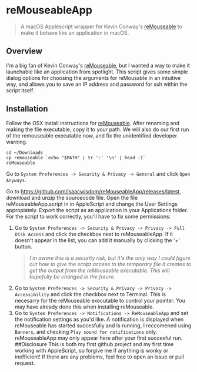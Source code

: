 # reMouseableApp
> A macOS Applescript wrapper for Kevin Conway's [reMouseable](https://github.com/kevinconway/remouseable) to make it behave like an application in macOS.

## Overview

I'm a big fan of Kevin Conway's [reMouseable](https://github.com/kevinconway/remouseable), but I wanted a way
to make it launchable like an application from spotlight. This script gives some simple dialog options for choosing
the arguments for reMousable in an intuitive way, and allows you to save an IP address and password for ssh within the script itself.

## Installation

Follow the OSX install instructions for [reMouseable](https://github.com/kevinconway/remouseable). After renaming and making the file executable, copy it to your path. We will also do our first run of the remouseable executable now, and fix the unidentified developer warning.
```shell
cd ~/Downloads
cp remouseable `echo "$PATH" | tr ':' '\n' | head -1`
reMouseable
```
Go to `System Preferences -> Security & Privacy -> General` and click `Open Anyways`.

Go to https://github.com/isaacwisdom/reMouseableApp/releases/latest, download and unzip the sourcecode file. Open the file reMouseableApp.script in in AppleScript and change the User Settings appropiately. Export the script as an application in
your Applications folder.
For the script to work correctly, you'll have to fix some permissions:
1. Go to `System Preferences -> Security & Privacy -> Privacy -> Full Disk Access` and click the checkbox next to reMouseableApp. If it doesn't appear in the list, 
   you can add it manually by clicking the '+' button. 
   >*I'm aware this is a security risk, but it's the only way I could figure out how to give the script access to*
   >*the temporary file it creates to get the output from the reMouseable executable. This will hopefully be changed in the future.*
2. Go to `System Preferences -> Security & Privacy -> Privacy -> Accessibility` and click the checkbox next to Terminal. This is necesarry for the reMouseable
   executable to control your pointer. You may have already done this when installing reMouseable.
3. Go to `System Preferences -> Notifications -> ReMouseableApp` and set the notification settings as you'd like. A notification is displayed when reMouseable has
   started succesfully and is running, I reccomened using `Banners`, and checking `Play sound for notifications` only. reMouseableApp may only appear here after your first succesful run.
##Disclosure
This is both my first github project and my first time working with AppleScript, so forgive me if anything is wonky or inefficient! If there are any problems, feel free to open an issue or pull request.
